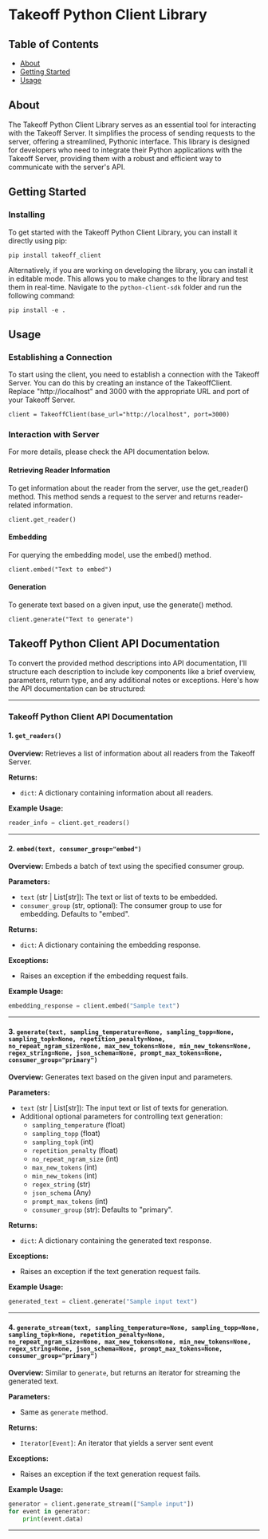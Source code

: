 # Takeoff Python Client Library

## Table of Contents

- [About](#about)
- [Getting Started](#getting_started)
- [Usage](#usage)

## About <a name = "about"></a>

The Takeoff Python Client Library serves as an essential tool for interacting with the Takeoff Server. It simplifies the process of sending requests to the server, offering a streamlined, Pythonic interface. This library is designed for developers who need to integrate their Python applications with the Takeoff Server, providing them with a robust and efficient way to communicate with the server's API.



## Getting Started <a name = "getting_started"></a>

### Installing

To get started with the Takeoff Python Client Library, you can install it directly using pip:
```
pip install takeoff_client
```

Alternatively, if you are working on developing the library, you can install it in editable mode. This allows you to make changes to the library and test them in real-time. Navigate to the `python-client-sdk` folder and run the following command:
```
pip install -e . 
```

## Usage <a name = "usage"></a>

### Establishing a Connection
To start using the client, you need to establish a connection with the Takeoff Server. You can do this by creating an instance of the TakeoffClient. Replace "http://localhost" and 3000 with the appropriate URL and port of your Takeoff Server.

```
client = TakeoffClient(base_url="http://localhost", port=3000)
```

### Interaction with Server 

For more details, please check the API documentation below.

#### Retrieving Reader Information

To get information about the reader from the server, use the get_reader() method. This method sends a request to the server and returns reader-related information.
```
client.get_reader() 
```

#### Embedding
For querying the embedding model, use the embed() method. 

```
client.embed("Text to embed")
```

#### Generation 
To generate text based on a given input, use the generate() method.

```
client.generate("Text to generate")
```

## Takeoff Python Client API Documentation


To convert the provided method descriptions into API documentation, I'll structure each description to include key components like a brief overview, parameters, return type, and any additional notes or exceptions. Here's how the API documentation can be structured:

---

### Takeoff Python Client API Documentation

#### 1. `get_readers()`

**Overview:**
Retrieves a list of information about all readers from the Takeoff Server.

**Returns:**
- `dict`: A dictionary containing information about all readers.

**Example Usage:**
```python
reader_info = client.get_readers()
```

---

#### 2. `embed(text, consumer_group="embed")`

**Overview:**
Embeds a batch of text using the specified consumer group.

**Parameters:**
- `text` (str | List[str]): The text or list of texts to be embedded.
- `consumer_group` (str, optional): The consumer group to use for embedding. Defaults to "embed".

**Returns:**
- `dict`: A dictionary containing the embedding response.

**Exceptions:**
- Raises an exception if the embedding request fails.

**Example Usage:**
```python
embedding_response = client.embed("Sample text")
```

---

#### 3. `generate(text, sampling_temperature=None, sampling_topp=None, sampling_topk=None, repetition_penalty=None, no_repeat_ngram_size=None, max_new_tokens=None, min_new_tokens=None, regex_string=None, json_schema=None, prompt_max_tokens=None, consumer_group="primary")`

**Overview:**
Generates text based on the given input and parameters.

**Parameters:**
- `text` (str | List[str]): The input text or list of texts for generation.
- Additional optional parameters for controlling text generation:
    - `sampling_temperature` (float)
    - `sampling_topp` (float)
    - `sampling_topk` (int)
    - `repetition_penalty` (float)
    - `no_repeat_ngram_size` (int)
    - `max_new_tokens` (int)
    - `min_new_tokens` (int)
    - `regex_string` (str)
    - `json_schema` (Any)
    - `prompt_max_tokens` (int)
    - `consumer_group` (str): Defaults to "primary".

**Returns:**
- `dict`: A dictionary containing the generated text response.

**Exceptions:**
- Raises an exception if the text generation request fails.

**Example Usage:**
```python
generated_text = client.generate("Sample input text")
```

---

#### 4. `generate_stream(text, sampling_temperature=None, sampling_topp=None, sampling_topk=None, repetition_penalty=None, no_repeat_ngram_size=None, max_new_tokens=None, min_new_tokens=None, regex_string=None, json_schema=None, prompt_max_tokens=None, consumer_group="primary")`

**Overview:**
Similar to `generate`, but returns an iterator for streaming the generated text.

**Parameters:**
- Same as `generate` method.

**Returns:**
- `Iterator[Event]`: An iterator that yields a server sent event

**Exceptions:**
- Raises an exception if the text generation request fails.

**Example Usage:**
```python
generator = client.generate_stream(["Sample input"])
for event in generator:
    print(event.data)
```

---

